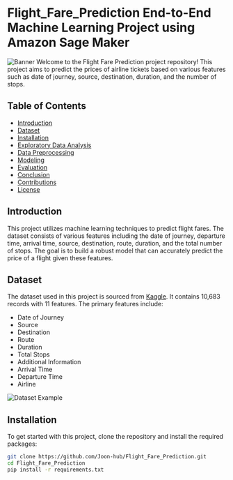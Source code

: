 # Flight_Fare_Prediction End-to-End Machine Learning Project using Amazon Sage Maker

![Banner](images/your_image.png)
Welcome to the Flight Fare Prediction project repository! This project aims to predict the prices of airline tickets based on various features such as date of journey, source, destination, duration, and the number of stops.

## Table of Contents
- [Introduction](#introduction)
- [Dataset](#dataset)
- [Installation](#installation)
- [Exploratory Data Analysis](#exploratory-data-analysis)
- [Data Preprocessing](#data-preprocessing)
- [Modeling](#modeling)
- [Evaluation](#evaluation)
- [Conclusion](#conclusion)
- [Contributions](#contributions)
- [License](#license)

## Introduction
This project utilizes machine learning techniques to predict flight fares. The dataset consists of various features including the date of journey, departure time, arrival time, source, destination, route, duration, and the total number of stops. The goal is to build a robust model that can accurately predict the price of a flight given these features.

## Dataset
The dataset used in this project is sourced from [Kaggle](https://www.kaggle.com/). It contains 10,683 records with 11 features. The primary features include:
- Date of Journey
- Source
- Destination
- Route
- Duration
- Total Stops
- Additional Information
- Arrival Time
- Departure Time
- Airline

![Dataset Example](https://via.placeholder.com/800x400?text=Dataset+Example)

## Installation
To get started with this project, clone the repository and install the required packages:

```bash
git clone https://github.com/Joon-hub/Flight_Fare_Prediction.git
cd Flight_Fare_Prediction
pip install -r requirements.txt
